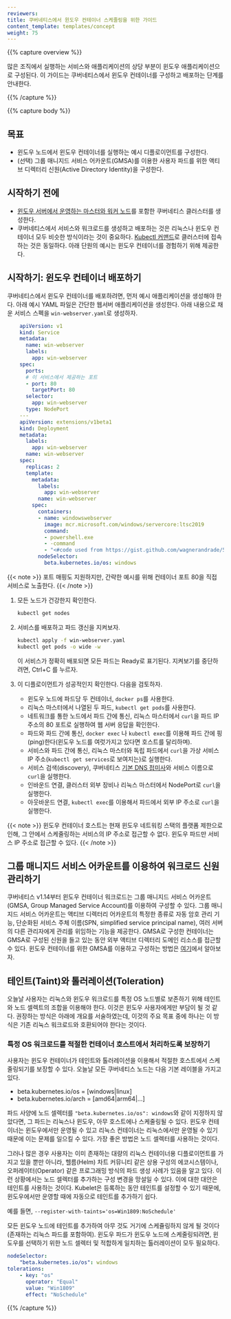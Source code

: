 ```yaml
---
reviewers:
title: 쿠버네티스에서 윈도우 컨테이너 스케줄링을 위한 가이드
content_template: templates/concept
weight: 75
---
```


{{% capture overview %}}

많은 조직에서 실행하는 서비스와 애플리케이션의 상당 부분이 윈도우 애플리케이션으로 구성된다. 이 가이드는 쿠버네티스에서 윈도우 컨테이너를 구성하고 배포하는 단계를 안내한다.

{{% /capture %}}

{{% capture body %}}

## 목표

* 윈도우 노드에서 윈도우 컨테이너를 실행하는 예시 디플로이먼트를 구성한다.
* (선택) 그룹 매니지드 서비스 어카운트(GMSA)를 이용한 사용자 파드를 위한 액티브 디렉터리 신원(Active Directory Identity)을 구성한다.

## 시작하기 전에

* [윈도우 서버에서 운영하는 마스터와 워커 노드](../user-guide-windows-nodes)를 포함한 쿠버네티스 클러스터를 생성한다.
* 쿠버네티스에서 서비스와 워크로드를 생성하고 배포하는 것은 리눅스나 윈도우 컨테이너 모두 비슷한 방식이라는 것이 중요하다. [Kubectl 커맨드](/docs/reference/kubectl/overview/)로 클러스터에 접속하는 것은 동일하다. 아래 단원의 예시는 윈도우 컨테이너를 경험하기 위해 제공한다.

## 시작하기: 윈도우 컨테이너 배포하기

쿠버네티스에서 윈도우 컨테이너를 배포하려면, 먼저 예시 애플리케이션을 생성해야 한다. 아래 예시 YAML 파일은 간단한 웹서버 애플리케이션을 생성한다. 아래 내용으로 채운 서비스 스펙을 `win-webserver.yaml`로 생성하자.

```yaml
    apiVersion: v1
    kind: Service
    metadata:
      name: win-webserver
      labels:
        app: win-webserver
    spec:
      ports:
      # 이 서비스에서 제공하는 포트
      - port: 80
        targetPort: 80
      selector:
        app: win-webserver
      type: NodePort
    ---
    apiVersion: extensions/v1beta1
    kind: Deployment
    metadata:
      labels:
        app: win-webserver
      name: win-webserver
    spec:
      replicas: 2
      template:
        metadata:
          labels:
            app: win-webserver
          name: win-webserver
        spec:
          containers:
          - name: windowswebserver
            image: mcr.microsoft.com/windows/servercore:ltsc2019
            command:
            - powershell.exe
            - -command
            - "<#code used from https://gist.github.com/wagnerandrade/5424431#> ; $$listener = New-Object System.Net.HttpListener ; $$listener.Prefixes.Add('http://*:80/') ; $$listener.Start() ; $$callerCounts = @{} ; Write-Host('Listening at http://*:80/') ; while ($$listener.IsListening) { ;$$context = $$listener.GetContext() ;$$requestUrl = $$context.Request.Url ;$$clientIP = $$context.Request.RemoteEndPoint.Address ;$$response = $$context.Response ;Write-Host '' ;Write-Host('> {0}' -f $$requestUrl) ;  ;$$count = 1 ;$$k=$$callerCounts.Get_Item($$clientIP) ;if ($$k -ne $$null) { $$count += $$k } ;$$callerCounts.Set_Item($$clientIP, $$count) ;$$ip=(Get-NetAdapter | Get-NetIpAddress); $$header='<html><body><H1>Windows Container Web Server</H1>' ;$$callerCountsString='' ;$$callerCounts.Keys | % { $$callerCountsString+='<p>IP {0} callerCount {1} ' -f $$ip[1].IPAddress,$$callerCounts.Item($$_) } ;$$footer='</body></html>' ;$$content='{0}{1}{2}' -f $$header,$$callerCountsString,$$footer ;Write-Output $$content ;$$buffer = [System.Text.Encoding]::UTF8.GetBytes($$content) ;$$response.ContentLength64 = $$buffer.Length ;$$response.OutputStream.Write($$buffer, 0, $$buffer.Length) ;$$response.Close() ;$$responseStatus = $$response.StatusCode ;Write-Host('< {0}' -f $$responseStatus)  } ; "
          nodeSelector:
            beta.kubernetes.io/os: windows
```

{{< note >}}
포트 매핑도 지원하지만, 간략한 예시를 위해 컨테이너 포트 80을 직접 서비스로 노출한다.
{{< /note >}}

1. 모든 노드가 건강한지 확인한다.

    ```bash
    kubectl get nodes
    ```

1. 서비스를 배포하고 파드 갱신을 지켜보자.

    ```bash
    kubectl apply -f win-webserver.yaml
    kubectl get pods -o wide -w
    ```

    이 서비스가 정확히 배포되면 모든 파드는 Ready로 표기된다. 지켜보기를 중단하려면, Ctrl+C 를 누르자.

1. 이 디플로이먼트가 성공적인지 확인한다. 다음을 검토하자.

    * 윈도우 노드에 파드당 두 컨테이너, `docker ps`를 사용한다.
    * 리눅스 마스터에서 나열된 두 파드, `kubectl get pods`를 사용한다.
    * 네트워크를 통한 노드에서 파드 간에 통신, 리눅스 마스터에서 `curl`을 파드 IP 주소의 80 포트로 실행하여 웹 서버 응답을 확인한다.
    * 파드와 파드 간에 통신, `docker exec` 나 `kubectl exec`를 이용해 파드 간에 핑(ping)한다(윈도우 노드를 여럿가지고 있다면 호스트를 달리하며).
    * 서비스와 파드 간에 통신, 리눅스 마스터와 독립 파드에서 `curl`을 가상 서비스 IP 주소(`kubectl get services`로 보여지는)로 실행한다.
    * 서비스 검색(discovery), 쿠버네티스 [기본 DNS 접미사](/docs/concepts/services-networking/dns-pod-service/#services)와 서비스 이름으로 `curl`을 실행한다.
    * 인바운드 연결, 클러스터 외부 장비나 리눅스 마스터에서 NodePort로 `curl`을 실행한다.
    * 아웃바운드 연결, `kubectl exec`를 이용해서 파드에서 외부 IP 주소로 `curl`을 실행한다.

{{< note >}}
윈도우 컨테이너 호스트는 현재 윈도우 네트워킹 스택의 플랫폼 제한으로 인해, 그 안에서 스케줄링하는 서비스의 IP 주소로 접근할 수 없다. 윈도우 파드만 서비스 IP 주소로 접근할 수 있다.
{{< /note >}}

## 그룹 매니지드 서비스 어카운트를 이용하여 워크로드 신원 관리하기

쿠버네티스 v1.14부터 윈도우 컨테이너 워크로드는 그룹 매니지드 서비스 어카운트(GMSA, Group Managed Service Account)를 이용하여 구성할 수 있다. 그룹 매니지드 서비스 어카운트는 액티브 디렉터리 어카운트의 특정한 종류로 자동 암호 관리 기능, 단순화된 서비스 주체 이름(SPN, simplified service principal name), 여러 서버의 다른 관리자에게 관리를 위임하는 기능을 제공한다. GMSA로 구성한 컨테이너는 GMSA로 구성된 신원을 들고 있는 동안 외부 액티브 디렉터리 도메인 리소스를 접근할 수 있다. 윈도우 컨테이너를 위한 GMSA를 이용하고 구성하는 방법은 [여기](/docs/tasks/configure-pod-container/configure-gmsa/)에서 알아보자.

## 테인트(Taint)와 톨러레이션(Toleration)

오늘날 사용자는 리눅스와 윈도우 워크로드를 특정 OS 노드별로 보존하기 위해 테인트와 노드 셀렉트의 조합을 이용해야 한다. 이것은 윈도우 사용자에게만 부담이 될 것 같다. 권장하는 방식은 아래에 개요를 서술하였는데, 이것의 주요 목표 중에 하나는 이 방식은 기존 리눅스 워크로드와 호환되어야 한다는 것이다.

### 특정 OS 워크로드를 적절한 컨테이너 호스트에서 처리하도록 보장하기

사용자는 윈도우 컨테이너가 테인트와 톨러레이션을 이용해서 적절한 호스트에서 스케줄링되기를 보장할 수 있다. 오늘날 모든 쿠버네티스 노드는 다음 기본 레이블을 가지고 있다.

* beta.kubernetes.io/os = [windows|linux]
* beta.kubernetes.io/arch = [amd64|arm64|...]

파드 사양에 노드 셀렉터를 `"beta.kubernetes.io/os": windows`와 같이 지정하지 않았다면, 그 파드는 리눅스나 윈도우, 아무 호스트에나 스케줄링될 수 있다. 윈도우 컨테이너는 윈도우에서만 운영될 수 있고 리눅스 컨테이너는 리눅스에서만 운영될 수 있기 때문에 이는 문제를 일으킬 수 있다. 가장 좋은 방법은 노드 셀렉터를 사용하는 것이다.

그러나 많은 경우 사용자는 이미 존재하는 대량의 리눅스 컨테이너용 디플로이먼트를 가지고 있을 뿐만 아니라, 헬름(Helm) 차트 커뮤니티 같은 상용 구성의 에코시스템이나, 오퍼레이터(Operator) 같은 프로그래밍 방식의 파드 생성 사례가 있음을 알고 있다. 이런 상황에서는 노드 셀렉터를 추가하는 구성 변경을 망설일 수 있다. 이에 대한 대안은 테인트를 사용하는 것이다. Kubelet은 등록하는 동안 테인트를 설정할 수 있기 때문에, 윈도우에서만 운영할 때에 자동으로 테인트를 추가하기 쉽다.

예를 들면,  `--register-with-taints='os=Win1809:NoSchedule'`

모든 윈도우 노드에 테인트를 추가하여 아무 것도 거기에 스케쥴링하지 않게 될 것이다(존재하는 리눅스 파드를 포함하여). 윈도우 파드가 윈도우 노드에 스케줄링되려면, 윈도우를 선택하기 위한 노드 셀렉터 및 적합하게 일치하는 톨러레이션이 모두 필요하다.

```yaml
nodeSelector:
    "beta.kubernetes.io/os": windows
tolerations:
    - key: "os"
      operator: "Equal"
      value: "Win1809"
      effect: "NoSchedule"
```

{{% /capture %}}

